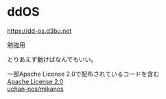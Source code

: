 # ddOS

https://dd-os.d3bu.net

勉強用

とりあえず動けばなんでもいい。

一部Apache License 2.0で配布されているコードを含む  
[Apache License 2.0](http://www.apache.org/licenses/LICENSE-2.0)  
[uchan-nos/mikanos](https://github.com/uchan-nos/mikanos)
